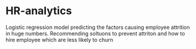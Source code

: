 # HR-analytics
Logistic regression model predicting the factors causing employee attrition in huge numbers.
Recommending soltuons to prevent attriton and how to hire employee which are less likely to churn

